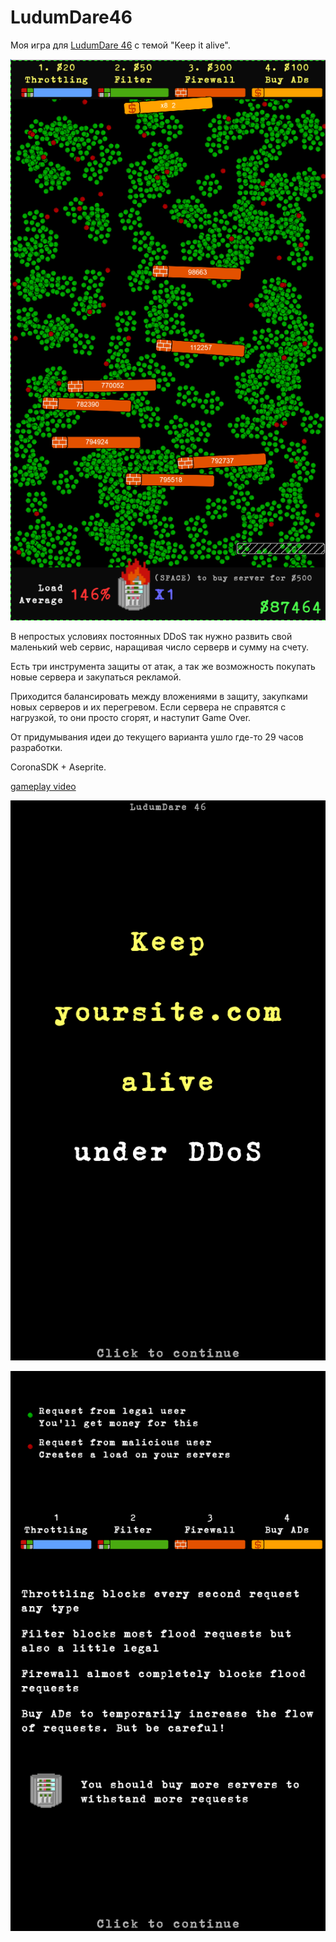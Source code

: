 # LudumDare46
Моя игра для [LudumDare 46](https://ldjam.com/events/ludum-dare/46/ddos-is-coming) с темой "Keep it alive".

![gameplay](screenshots/full.png)

В непростых условиях постоянных DDoS так нужно развить свой маленький web сервис, 
наращивая число серверв и сумму на счету. 

Есть три инструмента защиты от атак, а так же возможность покупать новые сервера и закупаться рекламой.

Приходится балансировать между вложениями в защиту, закупками новых серверов и их перегревом.
Если сервера не справятся с нагрузкой, то они просто сгорят, и наступит Game Over. 

От придумывания идеи до текущего варианта ушло где-то 29 часов разработки. 

CoronaSDK + Aseprite.

[gameplay video](https://www.youtube.com/watch?v=ElEPUS7UlKA)

![menu](screenshots/menu.png)

![tutorial](screenshots/tutorial.png)

